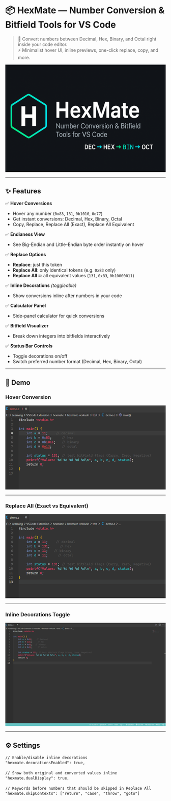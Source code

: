 # 📦 HexMate — Number Conversion & Bitfield Tools for VS Code

> 🔢 Convert numbers between Decimal, Hex, Binary, and Octal right inside your code editor.  
> ⚡ Minimalist hover UI, inline previews, one-click replace, copy, and more.

![HexMate Banner](https://raw.githubusercontent.com/verkush/hexmate/refs/heads/master/media/banner.png)

---

## ✨ Features

✅ **Hover Conversions**  
- Hover any number (`0x83`, `131`, `0b1010`, `0o77`)  
- Get instant conversions: Decimal, Hex, Binary, Octal  
- Copy, Replace, Replace All (Exact), Replace All Equivalent  

✅ **Endianess View**  
- See Big-Endian and Little-Endian byte order instantly on hover  

✅ **Replace Options**  
- **Replace**: just this token  
- **Replace All**: only identical tokens (e.g. `0x83` only)  
- **Replace All ≡**: all equivalent values (`131`, `0x83`, `0b10000011`)  

✅ **Inline Decorations** *(toggleable)*  
- Show conversions inline after numbers in your code  

✅ **Calculator Panel**  
- Side-panel calculator for quick conversions  

✅ **Bitfield Visualizer**  
- Break down integers into bitfields interactively  

✅ **Status Bar Controls**  
- Toggle decorations on/off  
- Switch preferred number format (Decimal, Hex, Binary, Octal)  

---

## 🎥 Demo

### Hover Conversion
![Hover Demo](https://raw.githubusercontent.com/verkush/hexmate/refs/heads/master/media/hover.gif)

---

### Replace All (Exact vs Equivalent)
![Replace All Demo](https://raw.githubusercontent.com/verkush/hexmate/refs/heads/master/media/replaceAll.gif)

---

### Inline Decorations Toggle
![Decorations Toggle](https://raw.githubusercontent.com/verkush/hexmate/refs/heads/master/media/decoration.gif)

---

## ⚙️ Settings

```jsonc
// Enable/disable inline decorations
"hexmate.decorationsEnabled": true,

// Show both original and converted values inline
"hexmate.dualDisplay": true,

// Keywords before numbers that should be skipped in Replace All
"hexmate.skipContexts": ["return", "case", "throw", "goto"]
